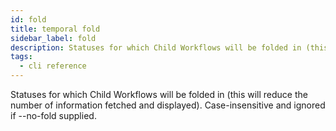 ```yaml
---
id: fold
title: temporal fold
sidebar_label: fold
description: Statuses for which Child Workflows will be folded in (this will reduce the number of information fetched and displayed).
tags:
  - cli reference
---
```


Statuses for which Child Workflows will be folded in (this will reduce the number of information fetched and displayed).
Case-insensitive and ignored if --no-fold supplied.
